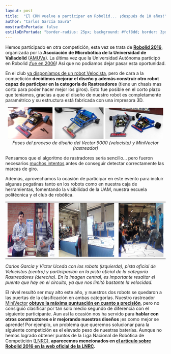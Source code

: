 ```yaml
---
layout: post
title:  "El CRM vuelve a participar en Robolid... ¡después de 10 años!"
author: "Carlos García Saura"
mostrarEnPortada: false
estiloEnPortada: "border-radius: 25px; background: #fcf8dd; border: 3px solid #fcdb05; padding: 20px; width: 90%;"
---
```


Hemos participado en otra competición, esta vez se trata de [**Robolid 2016**](http://robolid.net), organizada por la **Asociación de Microbótica de la Universidad de Valladolid** ([AMUVa](http://www.amuva.es/)). La última vez que la Universidad Autónoma participó en Robolid ¡[fue en 2006](https://www.arde.cc/competiciones/robolid-2006/)! Así que no podíamos dejar pasar esta oportunidad.


En el club [ya disponíamos de un robot Velocista](/blog/2016/02/19/viernes-abierto.html), pero de cara a la competición **decidimos mejorar el diseño y además construir otro robot capaz de participar en la categoría de Rastreadores** (tiene un chasis mas corto para poder hacer mejor los giros).
Esto fue posible en el corto plazo que teníamos, gracias a que el diseño de nuestro robot es completamente paramétrico y su estructura está fabricada con una impresora 3D.

<center><img src="/historia/eventos/2016_Robolid/2016_Robolid_procesoVector9000.jpg" height="100px"/></center>

<center><i>Fases del proceso de diseño del Vector 9000 (velocista) y MiniVector (rastreador)</i></center>

Pensamos que el algoritmo de rastradores sería sencillo... pero fueron necesarios [muchos intentos](https://www.youtube.com/watch?v=SCZ_zdd1dcY) antes de conseguir detectar correctamente las marcas de giro.

Además, aprovechamos la ocasión de participar en este evento para incluir algunas pegatinas tanto en los robots como en nuestra caja de herramientas, fomentando la visibilidad de la UAM, nuestra escuela politécnica y el club de robótica.


<table border="0" width="100%">
  <tr>
    <td>
      <img src="/historia/eventos/2016_Robolid/2016_Robolid_CarlosVictor.jpg" height="170px"/><br/>
    </td>
    <td>
      <img src="/historia/eventos/2016_Robolid/2016_Robolid_circuitoVelocistas.jpg" height="170px"/><br/>
    </td>
    <td>
      <img src="/historia/eventos/2016_Robolid/2016_Robolid_VictorRastreadores.jpg" height="170px"/><br/>
    </td>
  </tr>
</table>

_Carlos García y Víctor Uceda con los robots (izquierda), pista oficial de Velocistas (centro) y participación en la pista oficial de la categoría Rastreadores (derecha). En la imagen central, es importante resaltar el puente que hay en el circuito, ya que nos limitó bastante la velocidad._

El nivel resultó ser muy alto este año, y nuestros dos robots se quedaron a las puertas de la clasificación en ambas categorías. Nuestro rastreador [MiniVector](https://github.com/CRM-UAM/Vector9000/blob/master/3D_design/STL/Chasis_v2_corto.stl) [**obtuvo la máxima puntuación en cuanto a precisión**](https://www.youtube.com/watch?v=JfXSZuriDGM), pero no consiguió clasificar por tan solo medio segundo de diferencia con el siguiente participante.
Aun así la ocasión nos ha servido para **hablar con otros constructores e ir mejorando nuestros diseños** ¡es como mejor se aprende! Por ejemplo, un problema que queremos solucionar para la siguiente competición es el elevado peso de nuestras baterías.
Aunque no hemos logrado obtener puntos de la Liga Nacional de Robótica de Competición ([LNRC](http://lnrc.es)), **aparecemos mencionados en [el artículo sobre Robolid 2016 en la web oficial de la LNRC](http://lnrc.es/noticias.jsp?id=133).**



